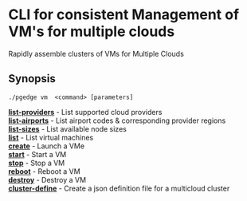# CLI for consistent Management of VM's for multiple clouds
Rapidly assemble clusters of VMs for Multiple Clouds

## Synopsis
    ./pgedge vm  <command> [parameters]

[**list-providers**](doc/vm-list-providers.md)  - List supported cloud providers<br>
[**list-airports**](doc/vm-list-airports.md)    - List airport codes & corresponding provider regions<br>
[**list-sizes**](doc/vm-list-sizes.md)          - List available node sizes<br>
[**list**](doc/vm-lists.md)                     - List virtual machines<br>
[**create**](doc/vm-create.md)                  - Launch a VMe<br>
[**start**](doc/vm-start.md)                    - Start a VM<br>
[**stop**](doc/vm-stop.md)                      - Stop a VM<br>
[**reboot**](doc/vm-reboot.md)                  - Reboot a VM<br>
[**destroy**](doc/vm-destroy.md)                - Destroy a VM<br>
[**cluster-define**](doc/vm-cluster-define.md)  - Create a json definition file for a multicloud cluster<br>

